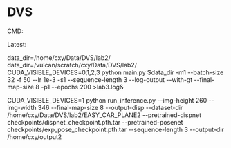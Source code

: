 # DVS

CMD:

Latest:

data_dir=/home/cxy/Data/DVS/lab2/
data_dir=/vulcan/scratch/cxy/Data/DVS/lab2/
CUDA_VISIBLE_DEVICES=0,1,2,3  python main.py $data_dir -m1 --batch-size 32 -f 50 --lr 1e-3  -s1  --sequence-length 3  --log-output --with-gt --final-map-size 8 -p1 --epochs 200 >lab3.log&

CUDA_VISIBLE_DEVICES=1 python run_inference.py --img-height 260 --img-width 346 --final-map-size 8 --output-disp --dataset-dir /home/cxy/Data/DVS/lab2/EASY_CAR_PLANE2 --pretrained-dispnet checkpoints/dispnet_checkpoint.pth.tar --pretrained-posenet checkpoints/exp_pose_checkpoint.pth.tar   --sequence-length 3 --output-dir /home/cxy/output2
